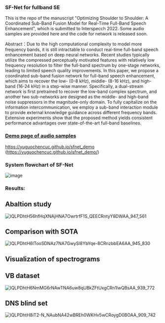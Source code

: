 ### SF-Net for fullband SE
This is the repo of the manuscript "Optimizing Shoulder to Shoulder: A Coordinated Sub-Band Fusion Model for Real-Time Full-Band Speech Enhancement", which is submitted to Interspecch 2022. Some audio samples are provided here and the code for network is released soon.


Abstract：Due to the high computational complexity to model more frequency bands, it is still intractable to conduct real-time full-band speech enhancement based on deep neural networks. Recent studies typically utilize the compressed perceptually motivated features with relatively low frequency resolution to filter the full-band spectrum by one-stage networks, leading to limited speech quality improvements. In this paper, we propose a coordinated sub-band fusion network for full-band speech enhancement, which aims to recover the low- (0-8 kHz), middle- (8-16 kHz), and high-band (16-24 kHz) in a step-wise manner. Specifically, a dual-stream network is first pretrained to recover the low-band complex spectrum, and another two sub-networks are designed as the middle- and high-band noise suppressors in the magnitude-only domain. To fully capitalize on the information intercommunication, we employ a sub-band interaction module to provide external knowledge guidance across different frequency bands. Extensive experiments show that the proposed method yields consistent performance advantages over state-of-the-art full-band baselines.

### [Demo page of audio samples](https://yuguochencuc.github.io/sfnet_demo/) 
https://yuguochencuc.github.io/sfnet_demo (https://yuguochencuc.github.io/sfnet_demo/)  

### System flowchart of SF-Net
![image](https://user-images.githubusercontent.com/51236251/160518968-0a074c93-7400-467c-9c16-2887f8466737.png)

### Results:
## Abaltion study
![lQLPDhtH56hfHqXNAjHNA7OwrtrfF1S_QEECRntyY8DWAA_947_561](https://user-images.githubusercontent.com/51236251/160519109-49617410-5611-4abb-85fc-d30e13225280.png)

## Comparison with SOTA
![lQLPDhtH6ITooSDNAz7NA7GwySl8YbYqe-8CRnzbbEA6AA_945_830](https://user-images.githubusercontent.com/51236251/160519878-e0aa93ea-9573-40f9-9665-2d8de9d90efe.png)

## Visualization of spectrograms
## VB dataset
![lQLPDhtH6NmMG6rNAwTNA6uw8qUBkZFtUxgCRn1lwQBsAA_939_772](https://user-images.githubusercontent.com/51236251/160520076-b580c1bb-253c-44ee-a781-1243caa7924d.png)
## DNS blind set
![lQLPDhtH8iT2-N_NAubNA42wBREh0WKHv5wCRoygD0BOAA_909_742](https://user-images.githubusercontent.com/51236251/160527589-97dff384-cb72-4354-8ab0-1f953ab5564c.png)



